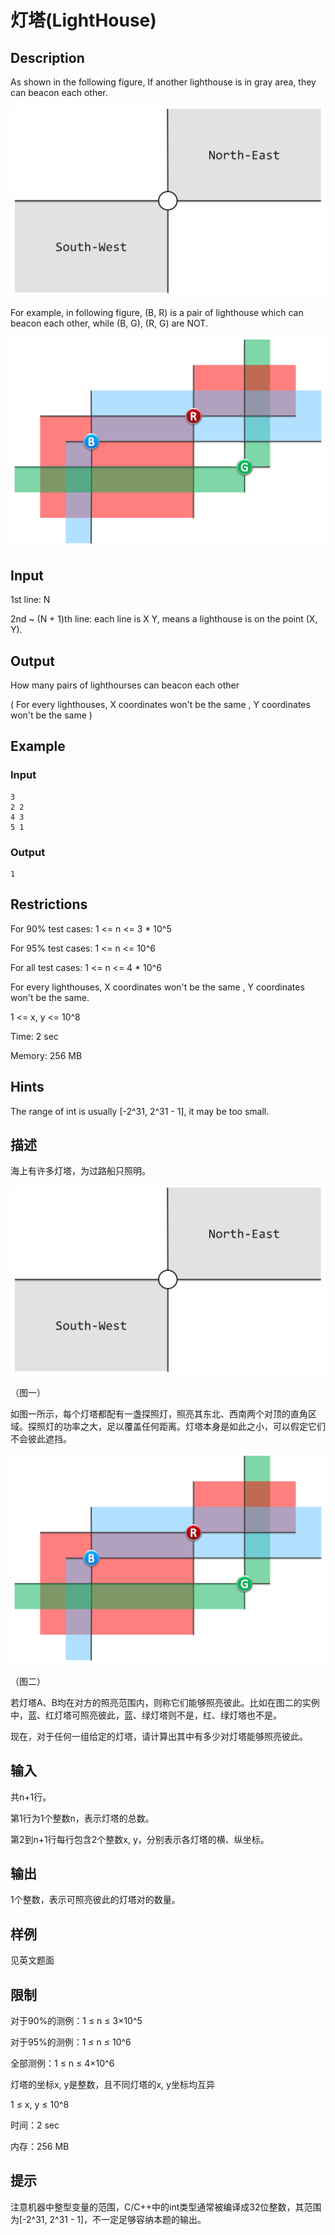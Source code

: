 # 灯塔(LightHouse)

## Description

As shown in the following figure, If another lighthouse is in gray area, they can beacon each other.

![img](https://github.com/captainwong/DSA/blob/master/PA/PA1_3_LightHouse/1.png?raw=true)

For example, in following figure, (B, R) is a pair of lighthouse which can beacon each other, while (B, G), (R, G) are NOT.

![img](https://github.com/captainwong/DSA/blob/master/PA/PA1_3_LightHouse/2.png?raw=true)

## Input

1st line: N

2nd ~ (N + 1)th line: each line is X Y, means a lighthouse is on the point (X, Y).

## Output

How many pairs of lighthourses can beacon each other

( For every lighthouses, X coordinates won't be the same , Y coordinates won't be the same )

## Example

### Input

```
3
2 2
4 3
5 1
```

### Output

```
1
```

## Restrictions

For 90% test cases: 1 <= n <= 3 * 10^5

For 95% test cases: 1 <= n <= 10^6

For all test cases: 1 <= n <= 4 * 10^6

For every lighthouses, X coordinates won't be the same , Y coordinates won't be the same.

1 <= x, y <= 10^8

Time: 2 sec

Memory: 256 MB

## Hints

The range of int is usually [-2^31, 2^31 - 1], it may be too small.

## 描述
海上有许多灯塔，为过路船只照明。

![img](https://github.com/captainwong/DSA/blob/master/PA/PA1_3_LightHouse/1.png?raw=true)

（图一）

如图一所示，每个灯塔都配有一盏探照灯，照亮其东北、西南两个对顶的直角区域。探照灯的功率之大，足以覆盖任何距离。灯塔本身是如此之小，可以假定它们不会彼此遮挡。

![img](https://github.com/captainwong/DSA/blob/master/PA/PA1_3_LightHouse/2.png?raw=true)

（图二）

若灯塔A、B均在对方的照亮范围内，则称它们能够照亮彼此。比如在图二的实例中，蓝、红灯塔可照亮彼此，蓝、绿灯塔则不是，红、绿灯塔也不是。

现在，对于任何一组给定的灯塔，请计算出其中有多少对灯塔能够照亮彼此。

## 输入

共n+1行。

第1行为1个整数n，表示灯塔的总数。

第2到n+1行每行包含2个整数x, y，分别表示各灯塔的横、纵坐标。

## 输出

1个整数，表示可照亮彼此的灯塔对的数量。

## 样例

见英文题面

## 限制

对于90%的测例：1 ≤ n ≤ 3×10^5

对于95%的测例：1 ≤ n ≤ 10^6

全部测例：1 ≤ n ≤ 4×10^6

灯塔的坐标x, y是整数，且不同灯塔的x, y坐标均互异

1 ≤ x, y ≤ 10^8

时间：2 sec

内存：256 MB

## 提示

注意机器中整型变量的范围，C/C++中的int类型通常被编译成32位整数，其范围为[-2^31, 2^31 - 1]，不一定足够容纳本题的输出。